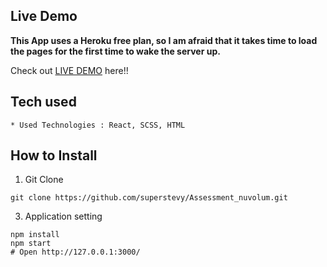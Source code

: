 ## Live Demo

**This App uses a Heroku free plan, so I am afraid that it takes time to load the pages for the first time to wake the server up.**

Check out [LIVE DEMO](https://techis-assess-web-react-nuvo.herokuapp.com/) here!!

## Tech used

```
* Used Technologies : React, SCSS, HTML
```

## How to Install

1. Git Clone

```
git clone https://github.com/superstevy/Assessment_nuvolum.git
```


3. Application setting

```
npm install
npm start
# Open http://127.0.0.1:3000/
```
